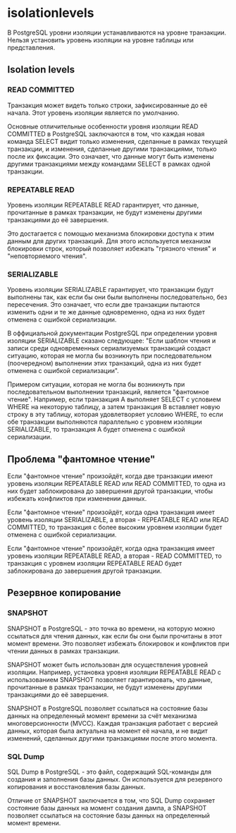 # isolationlevels

В PostgreSQL уровни изоляции устанавливаются на уровне транзакции. Нельзя установить уровень изоляции на уровне таблицы или представления.

## Isolation levels

### READ COMMITTED

Транзакция может видеть только строки, зафиксированные до её начала. 
Этот уровень изоляции является по умолчанию.

Основные отличительные особенности уровня изоляции READ COMMITTED в PostgreSQL заключаются в том, что каждая новая команда SELECT видит только изменения, сделанные в рамках текущей транзакции, и изменения, сделанные другими транзакциями, только после их фиксации. 
Это означает, что данные могут быть изменены другими транзакциями между командами SELECT в рамках одной транзакции.

### REPEATABLE READ

Уровень изоляции REPEATABLE READ гарантирует, что данные, прочитанные в рамках транзакции, не будут изменены другими транзакциями до её завершения. 

Это достагается с помощью механизма блокировки доступа к этим данным для других транзакций. 
Для этого используется механизм блокировки строк, который позволяет избежать "грязного чтения" и "неповторяемого чтения".

### SERIALIZABLE

Уровень изоляции SERIALIZABLE гарантирует, что транзакции будут выполнены так, как если бы они были выполнены последовательно, без пересечения. Это означает, что если две транзакции пытаются изменить одни и те же данные одновременно, одна из них будет отменена с ошибкой сериализации.

В оффициальной документации PostgreSQL при определении уровня изоляции SERIALIZABLE сказано следующее: "Если шаблон чтения и записи среди одновременных сериализуемых транзакций создаст ситуацию, которая не могла бы возникнуть при последовательном (поочередном) выполнении этих транзакций, одна из них будет отменена с ошибкой сериализации". 

Примером ситуации, которая не могла бы возникнуть при последовательном выполнении транзакций, является "фантомное чтение". Например, если транзакция A выполняет SELECT с условием WHERE на некоторую таблицу, а затем транзакция B вставляет новую строку в эту таблицу, которая удовлетворяет условию WHERE, то если обе транзакции выполняются параллельно с уровнем изоляции SERIALIZABLE, то транзакция A будет отменена с ошибкой сериализации.

## Проблема "фантомное чтение"

Если "фантомное чтение" произойдёт, когда две транзакции имеют уровень изоляции REPEATABLE READ или READ COMMITTED, то одна из них будет заблокирована до завершения другой транзакции, чтобы избежать конфликтов при изменении данных.

Если "фантомное чтение" произойдёт, когда одна транзакция имеет уровень изоляции SERIALIZABLE, а вторая - REPEATABLE READ или READ COMMITTED, то транзакция с более высоким уровнем изоляции будет отменена с ошибкой сериализации.

Если "фантомное чтение" произойдёт, когда одна транзакция имеет уровень изоляции REPEATABLE READ, а вторая - READ COMMITTED, то транзакция с уровнем изоляции REPEATABLE READ будет заблокирована до завершения другой транзакции.

## Резервное копирование 

### SNAPSHOT

SNAPSHOT в PostgreSQL - это точка во времени, на которую можно ссылаться для чтения данных, как если бы они были прочитаны в этот момент времени. Это позволяет избежать блокировок и конфликтов при чтении данных в рамках транзакции.

SNAPSHOT может быть использован для осуществления уровней изоляции. 
Например, установка уровня изоляции REPEATABLE READ с использованием SNAPSHOT позволяет гарантировать, что данные, прочитанные в рамках транзакции, не будут изменены другими транзакциями до её завершения.

SNAPSHOT в PostgreSQL позволяет ссылаться на состояние базы данных на определенный момент времени за счёт механизма многоверсионности (MVCC). 
Каждая транзакция работает с версией данных, которая была актуальна на момент её начала, и не видит изменений, сделанных другими транзакциями после этого момента.

### SQL Dump

SQL Dump в PostgreSQL - это файл, содержащий SQL-команды для создания и заполнения базы данных. Он используется для резервного копирования и восстановления базы данных. 

Отличие от SNAPSHOT заключается в том, что SQL Dump сохраняет состояние базы данных на момент создания дампа, а SNAPSHOT позволяет ссылаться на состояние базы данных на определенный момент времени.

